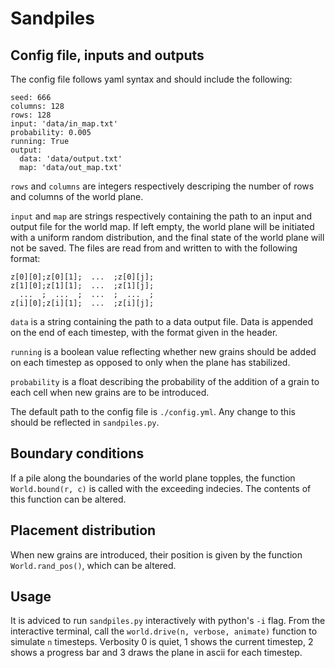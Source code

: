 # Sandpiles

## Config file, inputs and outputs
The config file follows yaml syntax and should include the following:

```
seed: 666
columns: 128
rows: 128
input: 'data/in_map.txt'
probability: 0.005
running: True
output:
  data: 'data/output.txt'
  map: 'data/out_map.txt'
```

`rows` and `columns` are integers respectively descriping the number of rows and columns of the world plane.

`input` and `map` are strings respectively containing the path to an input and output file for the world map. If left empty, the world plane will be initiated with a uniform random distribution, and the final state of the world plane will not be saved. The files are read from and written to with the following format:

```
z[0][0];z[0][1];  ...  ;z[0][j];
z[1][0];z[1][1];  ...  ;z[1][j];
  ...  ;  ...  ;  ...  ;  ...  ;
z[i][0];z[i][1];  ...  ;z[i][j];
```

`data` is a string containing the path to a data output file. Data is appended on the end of each timestep, with the format given in the header.

`running` is a boolean value reflecting whether new grains should be added on each timestep as opposed to only when the plane has stabilized.

`probability` is a float describing the probability of the addition of a grain to each cell when new grains are to be introduced.

The default path to the config file is `./config.yml`. Any change to this should be reflected in `sandpiles.py`.

## Boundary conditions
If a pile along the boundaries of the world plane topples, the function `World.bound(r, c)` is called with the exceeding indecies. The contents of this function can be altered.

## Placement distribution
When new grains are introduced, their position is given by the function `World.rand_pos()`, which can be altered.

## Usage
It is adviced to run `sandpiles.py` interactively with python's `-i` flag. From the interactive terminal, call the `world.drive(n, verbose, animate)` function to simulate `n` timesteps. Verbosity 0 is quiet, 1 shows the current timestep, 2 shows a progress bar and 3 draws the plane in ascii for each timestep.